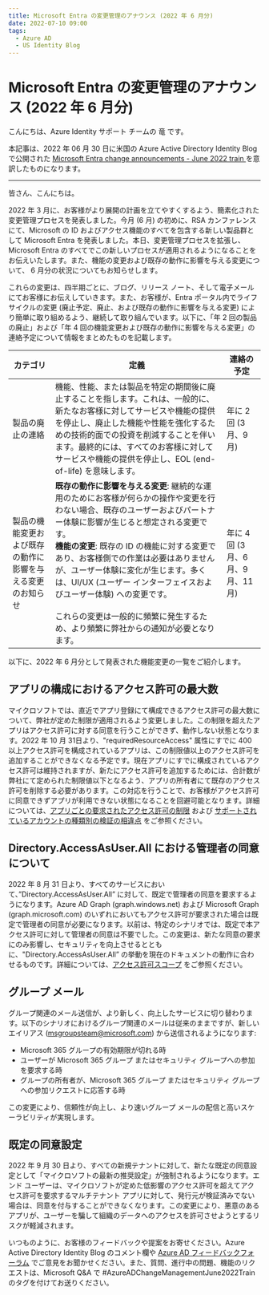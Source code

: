 ```yaml
---
title: Microsoft Entra の変更管理のアナウンス (2022 年 6 月分)
date: 2022-07-10 09:00
tags:
  - Azure AD
  - US Identity Blog
---
```


#  Microsoft Entra の変更管理のアナウンス (2022 年 6 月分)

こんにちは、Azure Identity サポート チームの 竜 です。

本記事は、2022 年 06 月 30 日に米国の Azure Active Directory Identity Blog で公開された [Microsoft Entra change announcements - June 2022 train
](https://techcommunity.microsoft.com/t5/microsoft-entra-azure-ad-blog/microsoft-entra-change-announcements-june-2022-train/ba-p/2967455) を意訳したものになります。

----

皆さん、こんにちは。

2022 年 3 月に、お客様がより展開の計画を立てやすくするよう、簡素化された変更管理プロセスを発表しました。今月 (6 月) の初めに、RSA カンファレンスにて、Microsoft の ID およびアクセス機能のすべてを包含する新しい製品群として Microsoft Entra を発表しました。本日、変更管理プロセスを拡張し、Microsoft Entra のすべてでこの新しいプロセスが適用されるようになることをお伝えいたします。また、機能の変更および既存の動作に影響を与える変更について、 6 月分の状況についてもお知らせします。

これらの変更は、四半期ごとに、ブログ、リリース ノート、そして電子メールにてお客様にお伝えしていきます。また、お客様が、Entra ポータル内でライフ サイクルの変更 (廃止予定、廃止、および既存の動作に影響を与える変更) により簡単に取り組めるよう、継続して取り組んでいます。以下に、「年 2 回の製品の廃止」および「年 4 回の機能変更および既存の動作に影響を与える変更」の連絡予定について情報をまとめたものを記載します。

| __カテゴリ__ | __定義__ | __連絡の予定__ |
|---|---|---|
| 製品の廃止の連絡 | 機能、性能、または製品を特定の期間後に廃止することを指します。これは、一般的に、新たなお客様に対してサービスや機能の提供を停止し、廃止した機能や性能を強化するための技術的面での投資を削減することを伴います。最終的には、すべてのお客様に対してサービスや機能の提供を停止し、EOL (end-of-life) を意味します。 | 年に 2 回 (3 月、9 月) |
| 製品の機能変更および既存の動作に影響を与える変更のお知らせ | **既存の動作に影響を与える変更**: 継続的な運用のためにお客様が何らかの操作や変更を行わない場合、既存のユーザーおよびパートナー体験に影響が生じると想定される変更です。<br>**機能の変更**: 既存の ID の機能に対する変更であり、お客様側での作業は必要はありませんが、ユーザー体験に変化が生じます。多くは、UI/UX (ユーザー インターフェイスおよびユーザー体験) への変更です。<br><br>これらの変更は一般的に頻繁に発生するため、より頻繁に弊社からの通知が必要となります。 | 年に 4 回 (3 月、6 月、9 月、11 月) |  

以下に、2022 年 6 月分として発表された機能変更の一覧をご紹介します。  

## アプリの構成におけるアクセス許可の最大数

マイクロソフトでは、直近でアプリ登録にて構成できるアクセス許可の最大数について、弊社が定めた制限が適用されるよう変更しました。この制限を超えたアプリはアクセス許可に対する同意を行うことができず、動作しない状態となります。2022 年 10 月 31日より、"requiredResourceAccess" 属性にすでに 400 以上アクセス許可を構成されているアプリは、この制限値以上のアクセス許可を追加することができなくなる予定です。現在アプリにすでに構成されているアクセス許可は維持されますが、新たにアクセス許可を追加するためには、合計数が弊社にて定められた制限値以下となるよう、アプリの所有者にて既存のアクセス許可を削除する必要があります。この対応を行うことで、お客様がアクセス許可に同意できずアプリが利用できない状態になることを回避可能となります。詳細については、[アプリごとの要求されたアクセス許可の制限](https://docs.microsoft.com/ja-jp/graph/permissions-reference#limits-on-requested-permissions-per-app) および [サポートされているアカウントの種類別の検証の相違点](https://docs.microsoft.com/ja-jp/azure/active-directory/develop/supported-accounts-validation) をご参照ください。   

## Directory.AccessAsUser.All における管理者の同意について

2022 年 8 月 31 日より、すべてのサービスにおいて、”Directory.AccessAsUser.All” に対して、既定で管理者の同意を要求するようになります。Azure AD Graph (graph.windows.net) および Microsoft Graph (graph.microsoft.com) のいずれにおいてもアクセス許可が要求された場合は既定で管理者の同意が必要になります。以前は、特定のシナリオでは、既定で本アクセス許可に対して管理者の同意は不要でした。この変更は、新たな同意の要求にのみ影響し、セキュリティを向上させるとともに、"Directory.AccessAsUser.All” の挙動を現在のドキュメントの動作に合わせるものです。詳細については、[アクセス許可スコープ](https://docs.microsoft.com/ja-jp/previous-versions/azure/ad/graph/howto/azure-ad-graph-api-permission-scopes) をご参照ください。  

## グループ メール

グループ関連のメール送信が、より新しく、向上したサービスに切り替わります。以下のシナリオにおけるグループ関連のメールは従来のままですが、新しいエイリアス (msgroupsteam@microsoft.com) から送信されるようになります:

- Microsoft 365 グループの有効期限が切れる時
- ユーザーが Microsoft 365 グループ またはセキュリティ グループへの参加を要求する時
- グループの所有者が、Microsoft 365 グループ またはセキュリティ グループへの参加リクエストに応答する時

この変更により、信頼性が向上し、より速いグループ メールの配信と高いスケーラビリティが実現します。  

## 既定の同意設定

2022 年 9 月 30 日より、すべての新規テナントに対して、新たな既定の同意設定として「マイクロソフトの最新の推奨設定」が強制されるようになります。エンド ユーザーは、マイクロソフトが定めた低影響のアクセス許可を超えてアクセス許可を要求するマルチテナント アプリに対して、発行元が検証済みでない場合は、同意を付与することができなくなります。この変更により、悪意のあるアプリが、ユーザーを騙して組織のデータへのアクセスを許可させようとするリスクが軽減されます。

いつものように、お客様のフィードバックや提案をお寄せください。Azure Active Directory Identity Blog のコメント欄や [Azure AD フィードバックフォーラム](https://feedback.azure.com/d365community/forum/22920db1-ad25-ec11-b6e6-000d3a4f0789) でご意見をお聞かせください。また、質問、進行中の問題、機能のリクエストは、Microsoft Q&A で #AzureADChangeManagementJune2022Train のタグを付けてお送りください。
